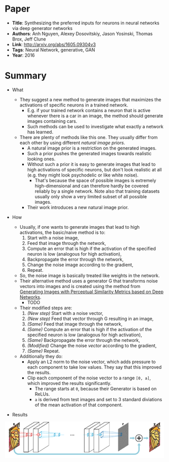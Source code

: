 # Paper

* **Title**: Synthesizing the preferred inputs for neurons in neural networks via deep generator networks
* **Authors**: Anh Nguyen, Alexey Dosovitskiy, Jason Yosinski, Thomas Brox, Jeff Clune
* **Link**: http://arxiv.org/abs/1605.09304v3
* **Tags**: Neural Network, generative, GAN
* **Year**: 2016

# Summary

* What
  * They suggest a new method to generate images that maximizes the activations of specific neurons in a trained network.
    * E.g. if your trained network contains a neuron that is active whenever there is a car in an image, the method should generate images containing cars.
    * Such methods can be used to investigate what exactly a network has learned.
  * There are plenty of methods like this one. They usually differ from each other by using different *natural image priors*.
    * A natural image prior is a restriction on the generated images.
    * Such a prior pushes the generated images towards realistic looking ones.
    * Without such a prior it is easy to generate images that lead to high activations of specific neurons, but don't look realistic at all (e.g. they might look psychodelic or like white noise).
      * That's because the space of possible images is extremely high-dimensional and can therefore hardly be covered reliably by a single network. Note also that training datasets usually only show a very limited subset of all possible images.
    * Their work introduces a new natural image prior.

* How
  * Usually, if one wants to generate images that lead to high activations, the basic/naive method is to:
    1. Start with a noise image,
    2. Feed that image through the network,
    3. Compute an error that is high if the activation of the specified neuron is low (analogous for high activation),
    4. Backpropagate the error through the network,
    5. Change the noise image according to the gradient,
    6. Repeat.
  * So, the noise image is basically treated like weights in the network.
  * Their alternative method uses a generator G that transforms noise vectors into images and is created using the method from [Generating Images with Perceptual Similarity Metrics based on Deep Networks](Generating_Images_with_Perceptual_Similarity_Metrics_based_on_Deep_Networks.md).
    * TODO
  * Their modified steps are:
    1. *(New step)* Start with a noise vector,
    2. *(New step)* Feed that vector through G resulting in an image,
    3. *(Same)* Feed that image through the network,
    4. *(Same)* Compute an error that is high if the activation of the specified neuron is low (analogous for high activation),
    5. *(Same)* Backpropagate the error through the network,
    6. *(Modified)* Change the noise *vector* according to the gradient,
    7. *(Same)* Repeat.
  * Additionally they do:
    * Apply an L2 norm to the noise vector, which adds pressure to each component to take low values. They say that this improved the results.
    * Clip each component of the noise vector to a range `[0, a]`, which improved the results significantly.
      * The range starts at `0`, because their Generator is based on ReLUs.
      * `a` is derived from test images and set to 3 standard diviations of the mean activation of that component.

* Results

![Architecture](images/Accurate_Image_Super-Resolution__architecture.png?raw=true "Architecture")
